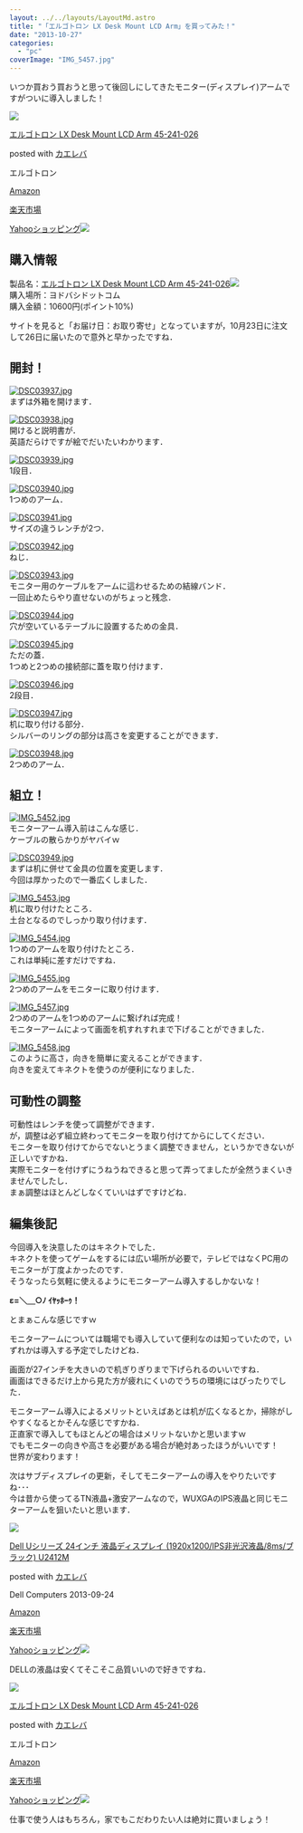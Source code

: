 ```yaml
---
layout: ../../layouts/LayoutMd.astro
title: "「エルゴトロン LX Desk Mount LCD Arm」を買ってみた！"
date: "2013-10-27"
categories: 
  - "pc"
coverImage: "IMG_5457.jpg"
---
```


いつか買おう買おうと思って後回しにしてきたモニター(ディスプレイ)アームですがついに導入しました！

[![](/wp/images/31U9FY8LSdL._SL160_.jpg)](https://www.amazon.co.jp/exec/obidos/ASIN/B00358RIRC/mizuka123-22/ref=nosim/)

[エルゴトロン LX Desk Mount LCD Arm 45-241-026](https://www.amazon.co.jp/exec/obidos/ASIN/B00358RIRC/mizuka123-22/ref=nosim/)

posted with [カエレバ](http://kaereba.com)

エルゴトロン

[Amazon](http://www.amazon.co.jp/gp/search?keywords=LX%20Desk%20Mount%20LCD%20Arm%2045-241-026&__mk_ja_JP=%83J%83%5E%83J%83i&tag=mizuka123-22 "アマゾン")

[楽天市場](http://hb.afl.rakuten.co.jp/hgc/032b53ee.4b34c5ee.0f4a541e.f440145e/?pc=http%3A%2F%2Fsearch.rakuten.co.jp%2Fsearch%2Fmall%2FLX%2520Desk%2520Mount%2520LCD%2520Arm%252045-241-026%2F-%2Ff.1-p.1-s.1-sf.0-st.A-v.2%3Fx%3D0%26scid%3Daf_ich_link_urltxt%26m%3Dhttp%3A%2F%2Fm.rakuten.co.jp%2F "楽天市場")

[Yahooショッピング![](//ad.jp.ap.valuecommerce.com/servlet/gifbanner?sid=3066752&pid=881990642)](//ck.jp.ap.valuecommerce.com/servlet/referral?sid=3066752&pid=881990642&vc_url=http%3A%2F%2Fshopping.search.yahoo.co.jp%2Fsearch%3FuIv%3Don%26ei%3DUTF-8%26tab_ex%3Dcommerce%26slider%3D0%26va%3DLX%2520Desk%2520Mount%2520LCD%2520Arm%252045-241-026 "Yahooショッピング")

## 購入情報

製品名：[エルゴトロン LX Desk Mount LCD Arm 45-241-026](http://www.amazon.co.jp/gp/product/B00358RIRC/ref=as_li_ss_tl?ie=UTF8&camp=247&creative=7399&creativeASIN=B00358RIRC&linkCode=as2&tag=mizuka123-22)![](http://ir-jp.amazon-adsystem.com/e/ir?t=mizuka123-22&l=as2&o=9&a=B00358RIRC)  
購入場所：ヨドバシドットコム  
購入金額：10600円(ポイント10%)

サイトを見ると「お届け日：お取り寄せ」となっていますが，10月23日に注文して26日に届いたので意外と早かったですね．

## 開封！

[![DSC03937.jpg](/wp/images/10503260365_546e4ca35e_b.jpg)](http://www.flickr.com/photos/67522130@N08/10503260365/ "DSC03937.jpg")  
まずは外箱を開けます．

[![DSC03938.jpg](/wp/images/10503261936_f36a13a42e_b.jpg)](http://www.flickr.com/photos/67522130@N08/10503261936/ "DSC03938.jpg")  
開けると説明書が．  
英語だらけですが絵でだいたいわかります．

[![DSC03939.jpg](/wp/images/10503270834_380e8a9fb2_b.jpg)](http://www.flickr.com/photos/67522130@N08/10503270834/ "DSC03939.jpg")  
1段目．

[![DSC03940.jpg](/wp/images/10503268135_01af89bc4b_b.jpg)](http://www.flickr.com/photos/67522130@N08/10503268135/ "DSC03940.jpg")  
1つめのアーム．

[![DSC03941.jpg](/wp/images/10503269276_9d633fb7e7_b.jpg)](http://www.flickr.com/photos/67522130@N08/10503269276/ "DSC03941.jpg")  
サイズの違うレンチが2つ．

[![DSC03942.jpg](/wp/images/10503277304_5b5f9f477d_b.jpg)](http://www.flickr.com/photos/67522130@N08/10503277304/ "DSC03942.jpg")  
ねじ．

[![DSC03943.jpg](/wp/images/10503472353_8260c44f82_b.jpg)](http://www.flickr.com/photos/67522130@N08/10503472353/ "DSC03943.jpg")  
モニター用のケーブルをアームに這わせるための結線バンド．  
一回止めたらやり直せないのがちょっと残念．

[![DSC03944.jpg](/wp/images/10503475113_d723987b8c_b.jpg)](http://www.flickr.com/photos/67522130@N08/10503475113/ "DSC03944.jpg")  
穴が空いているテーブルに設置するための金具．

[![DSC03945.jpg](/wp/images/10503284994_39e3df08ff_b.jpg)](http://www.flickr.com/photos/67522130@N08/10503284994/ "DSC03945.jpg")  
ただの蓋．  
1つめと2つめの接続部に蓋を取り付けます．

[![DSC03946.jpg](/wp/images/10503287464_40091e2374_b.jpg)](http://www.flickr.com/photos/67522130@N08/10503287464/ "DSC03946.jpg")  
2段目．

[![DSC03947.jpg](/wp/images/10503283556_0091867178_b.jpg)](http://www.flickr.com/photos/67522130@N08/10503283556/ "DSC03947.jpg")  
机に取り付ける部分．  
シルバーのリングの部分は高さを変更することができます．

[![DSC03948.jpg](/wp/images/10503286545_dd09ab16f2_b.jpg)](http://www.flickr.com/photos/67522130@N08/10503286545/ "DSC03948.jpg")  
2つめのアーム．

## 組立！

[![IMG_5452.jpg](/wp/images/10503130455_66f5e0f5e8_b.jpg)](http://www.flickr.com/photos/67522130@N08/10503130455/ "IMG_5452.jpg")  
モニターアーム導入前はこんな感じ．  
ケーブルの散らかりがヤバイｗ

[![DSC03949.jpg](/wp/images/10503486393_e2c9741de3_b.jpg)](http://www.flickr.com/photos/67522130@N08/10503486393/ "DSC03949.jpg")  
まずは机に併せて金具の位置を変更します．  
今回は厚かったので一番広くしました．

[![IMG_5453.jpg](/wp/images/10503132076_7c7484daa0_b.jpg)](http://www.flickr.com/photos/67522130@N08/10503132076/ "IMG_5453.jpg")  
机に取り付けたところ．  
土台となるのでしっかり取り付けます．

[![IMG_5454.jpg](/wp/images/10503134776_fb4ca36744_b.jpg)](http://www.flickr.com/photos/67522130@N08/10503134776/ "IMG_5454.jpg")  
1つめのアームを取り付けたところ．  
これは単純に差すだけですね．

[![IMG_5455.jpg](/wp/images/10503139246_9f396cc6a8_b.jpg)](http://www.flickr.com/photos/67522130@N08/10503139246/ "IMG_5455.jpg")  
2つめのアームをモニターに取り付けます．

[![IMG_5457.jpg](/wp/images/10503151214_a7ab8f5d02_b.jpg)](http://www.flickr.com/photos/67522130@N08/10503151214/ "IMG_5457.jpg")  
2つめのアームを1つめのアームに繋げれば完成！  
モニターアームによって画面を机すれすれまで下げることができました．

[![IMG_5458.jpg](/wp/images/10503153674_a556a7e95c_b.jpg)](http://www.flickr.com/photos/67522130@N08/10503153674/ "IMG_5458.jpg")  
このように高さ，向きを簡単に変えることができます．  
向きを変えてキネクトを使うのが便利になりました．

## 可動性の調整

可動性はレンチを使って調整ができます．  
が，調整は必ず組立終わってモニターを取り付けてからにしてください．  
モニターを取り付けてからでないとうまく調整できません，というかできないが正しいですかね．  
実際モニターを付けずにうねうねできると思って弄ってましたが全然うまくいきませんでしたし．  
まぁ調整はほとんどしなくていいはずですけどね．

## 編集後記

今回導入を決意したのはキネクトでした．  
キネクトを使ってゲームをするには広い場所が必要で，テレビではなくPC用のモニターが丁度よかったのです．  
そうなったら気軽に使えるようにモニターアーム導入するしかないな！

**ε=＼＿○ﾉ ｲﾔｯﾎｰｩ！**

とまぁこんな感じですｗ

モニターアームについては職場でも導入していて便利なのは知っていたので，いずれかは導入する予定でしたけどね．

画面が27インチを大きいので机ぎりぎりまで下げられるのいいですね．  
画面はできるだけ上から見た方が疲れにくいのでうちの環境にはぴったりでした．

モニターアーム導入によるメリットといえばあとは机が広くなるとか，掃除がしやすくなるとかそんな感じですかね．  
正直家で導入してもほとんどの場合はメリットないかと思いますｗ  
でもモニターの向きや高さを必要がある場合が絶対あったほうがいいです！  
世界が変わります！

次はサブディスプレイの更新，そしてモニターアームの導入をやりたいですね･･･  
今は昔から使ってるTN液晶+激安アームなので，WUXGAのIPS液晶と同じモニターアームを狙いたいと思います．

[![](/wp/images/31c6zyTuh3L._SL160_.jpg)](https://www.amazon.co.jp/exec/obidos/ASIN/B00FEZD86O/mizuka123-22/ref=nosim/)

[Dell Uシリーズ 24インチ 液晶ディスプレイ (1920x1200/IPS非光沢液晶/8ms/ブラック) U2412M](https://www.amazon.co.jp/exec/obidos/ASIN/B00FEZD86O/mizuka123-22/ref=nosim/)

posted with [カエレバ](http://kaereba.com)

Dell Computers 2013-09-24

[Amazon](http://www.amazon.co.jp/gp/search?keywords=x1200%2FIPS%20U2412M&__mk_ja_JP=%83J%83%5E%83J%83i&tag=mizuka123-22 "アマゾン")

[楽天市場](http://hb.afl.rakuten.co.jp/hgc/032b53ee.4b34c5ee.0f4a541e.f440145e/?pc=http%3A%2F%2Fsearch.rakuten.co.jp%2Fsearch%2Fmall%2Fx1200%252FIPS%2520U2412M%2F-%2Ff.1-p.1-s.1-sf.0-st.A-v.2%3Fx%3D0%26scid%3Daf_ich_link_urltxt%26m%3Dhttp%3A%2F%2Fm.rakuten.co.jp%2F "楽天市場")

[Yahooショッピング![](//ad.jp.ap.valuecommerce.com/servlet/gifbanner?sid=3066752&pid=881990642)](//ck.jp.ap.valuecommerce.com/servlet/referral?sid=3066752&pid=881990642&vc_url=http%3A%2F%2Fshopping.search.yahoo.co.jp%2Fsearch%3FuIv%3Don%26ei%3DUTF-8%26tab_ex%3Dcommerce%26slider%3D0%26va%3Dx1200%252FIPS%2520U2412M "Yahooショッピング")

DELLの液晶は安くてそこそこ品質いいので好きですね．

[![](/wp/images/31U9FY8LSdL._SL160_.jpg)](https://www.amazon.co.jp/exec/obidos/ASIN/B00358RIRC/mizuka123-22/ref=nosim/)

[エルゴトロン LX Desk Mount LCD Arm 45-241-026](https://www.amazon.co.jp/exec/obidos/ASIN/B00358RIRC/mizuka123-22/ref=nosim/)

posted with [カエレバ](http://kaereba.com)

エルゴトロン

[Amazon](http://www.amazon.co.jp/gp/search?keywords=LX%20Desk%20Mount%20LCD%20Arm%2045-241-026&__mk_ja_JP=%83J%83%5E%83J%83i&tag=mizuka123-22 "アマゾン")

[楽天市場](http://hb.afl.rakuten.co.jp/hgc/032b53ee.4b34c5ee.0f4a541e.f440145e/?pc=http%3A%2F%2Fsearch.rakuten.co.jp%2Fsearch%2Fmall%2FLX%2520Desk%2520Mount%2520LCD%2520Arm%252045-241-026%2F-%2Ff.1-p.1-s.1-sf.0-st.A-v.2%3Fx%3D0%26scid%3Daf_ich_link_urltxt%26m%3Dhttp%3A%2F%2Fm.rakuten.co.jp%2F "楽天市場")

[Yahooショッピング![](//ad.jp.ap.valuecommerce.com/servlet/gifbanner?sid=3066752&pid=881990642)](//ck.jp.ap.valuecommerce.com/servlet/referral?sid=3066752&pid=881990642&vc_url=http%3A%2F%2Fshopping.search.yahoo.co.jp%2Fsearch%3FuIv%3Don%26ei%3DUTF-8%26tab_ex%3Dcommerce%26slider%3D0%26va%3DLX%2520Desk%2520Mount%2520LCD%2520Arm%252045-241-026 "Yahooショッピング")

仕事で使う人はもちろん，家でもこだわりたい人は絶対に買いましょう！
